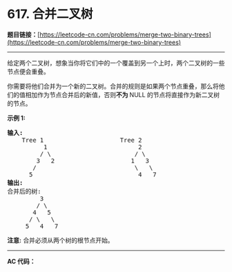 # 617. 合并二叉树

**题目链接：**[https://leetcode-cn.com/problems/merge-two-binary-trees](https://leetcode-cn.com/problems/merge-two-binary-trees)

---

<div class="content__1Y2H">
 <div class="notranslate">
  <p>给定两个二叉树，想象当你将它们中的一个覆盖到另一个上时，两个二叉树的一些节点便会重叠。</p> 
  <p>你需要将他们合并为一个新的二叉树。合并的规则是如果两个节点重叠，那么将他们的值相加作为节点合并后的新值，否则<strong>不为&nbsp;</strong>NULL 的节点将直接作为新二叉树的节点。</p> 
  <p><strong>示例&nbsp;1:</strong></p> 
  <pre class="language-text"><strong>输入:</strong> 
	Tree 1                     Tree 2                  
          1                         2                             
         / \                       / \                            
        3   2                     1   3                        
       /                           \   \                      
      5                             4   7                  
<strong>输出:</strong> 
合并后的树:
	     3
	    / \
	   4   5
	  / \   \ 
	 5   4   7
</pre> 
  <p><strong>注意:</strong>&nbsp;合并必须从两个树的根节点开始。</p> 
 </div>
</div>

---

**AC 代码：**

```java

```